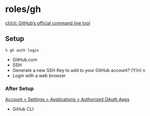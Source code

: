 # roles/gh
[cli/cli: GitHub’s official command line tool](https://github.com/cli/cli)



## Setup
```
% gh auth login
```

- GitHub.com
- SSH
- Generate a new SSH Key to add to your GitHub account? (Y/n) n
- Login with a web browser


### After Setup
[Account > Settings > Applications > Authorized OAuth Apps](https://github.com/settings/applications)

- GiHub CLI

